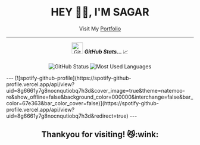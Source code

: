 <h1 align="center"> HEY 👋🏻, I'M SAGAR</h1>

<div align="center">Visit My <a href="https://almostsagar.netlify.app" target="_blank">Portfolio</a></div>








<a href="https://github.com/Almostsagar">
  
</a>

---

<p align="center">
<img src="https://media.giphy.com/media/VgCDAzcKvsR6OM0uWg/giphy.gif" width="30px" alt="GitHub-Status"/>&nbsp;<i><b>GitHub Stats... </b></i>📈<br><br>
<img src="https://github-readme-stats.vercel.app/api?username=Almostsagar&count_private=true&show_icons=true&theme=radical" alt="GitHub Status"/>
<img src = "https://github-readme-stats.vercel.app/api/top-langs/?username=Almostsagar&show_icons=true&layout=compact&theme=radical" alt="Most Used Languages">
</p>
---
[![spotify-github-profile](https://spotify-github-profile.vercel.app/api/view?uid=8g6661y7g8nocnqutiobq7h3d&cover_image=true&theme=natemoo-re&show_offline=false&background_color=000000&interchange=false&bar_color=67e363&bar_color_cover=false)](https://spotify-github-profile.vercel.app/api/view?uid=8g6661y7g8nocnqutiobq7h3d&redirect=true)
---

[linkedin]: https://www.linkedin.com/in/sagar-kumar-a1108b198/
[gmail]: sagar19003@gmail.com
[twitter]: https://twitter.com/Almostsagar

<h2 align="center">Thankyou for visiting! 😼:wink:</h2>
